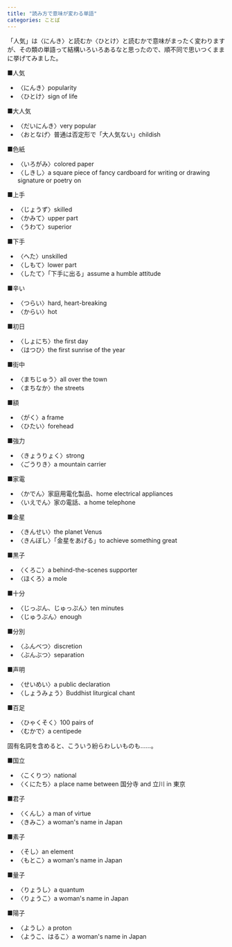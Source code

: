 ```yaml
---
title: "読み方で意味が変わる単語"
categories: ことば
---
```


「人気」は〈にんき〉と読むか〈ひとけ〉と読むかで意味がまったく変わりますが、その類の単語って結構いろいろあるなと思ったので、順不同で思いつくままに挙げてみました。

■人気

- 〈にんき〉popularity
- 〈ひとけ〉sign of life

■大人気

- 〈だいにんき〉very popular
- 〈おとなげ〉普通は否定形で「大人気ない」childish

■色紙

- 〈いろがみ〉colored paper
- 〈しきし〉a square piece of fancy cardboard for writing or drawing signature or poetry on

■上手

- 〈じょうず〉skilled
- 〈かみて〉upper part
- 〈うわて〉superior

■下手

- 〈へた〉unskilled
- 〈しもて〉lower part
- 〈したて〉「下手に出る」assume a humble attitude

■辛い

- 〈つらい〉hard, heart-breaking
- 〈からい〉hot

■初日

- 〈しょにち〉the first day
- 〈はつひ〉the first sunrise of the year

■街中

- 〈まちじゅう〉all over the town
- 〈まちなか〉the streets

■額

- 〈がく〉a frame
- 〈ひたい〉forehead

■強力

- 〈きょうりょく〉strong
- 〈ごうりき〉a mountain carrier

■家電

- 〈かでん〉家庭用電化製品、home electrical appliances
- 〈いえでん〉家の電話、a home telephone

■金星

- 〈きんせい〉the planet Venus
- 〈きんぼし〉「金星をあげる」to achieve something great

■黒子

- 〈くろこ〉a behind-the-scenes supporter
- 〈ほくろ〉a mole

■十分

- 〈じっぷん、じゅっぷん〉ten minutes
- 〈じゅうぶん〉enough

■分別

- 〈ふんべつ〉discretion
- 〈ぶんぶつ〉separation

■声明

- 〈せいめい〉a public declaration
- 〈しょうみょう〉Buddhist liturgical chant

■百足

- 〈ひゃくそく〉100 pairs of
- 〈むかで〉a centipede

固有名詞を含めると、こういう紛らわしいものも……。

■国立

- 〈こくりつ〉national
- 〈くにたち〉a place name between 国分寺 and 立川 in 東京

■君子

- 〈くんし〉a man of virtue
- 〈きみこ〉a woman's name in Japan

■素子

- 〈そし〉an element
- 〈もとこ〉a woman's name in Japan

■量子

- 〈りょうし〉a quantum
- 〈りょうこ〉a woman's name in Japan

■陽子

- 〈ようし〉a proton
- 〈ようこ、はるこ〉a woman's name in Japan
